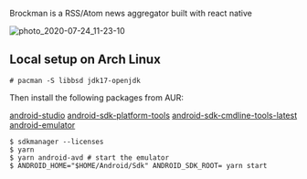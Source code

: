 Brockman is a RSS/Atom news aggregator built with react native

![photo_2020-07-24_11-23-10](https://user-images.githubusercontent.com/3957026/88380299-9b2d7680-cda4-11ea-8dd1-273ff55afd04.jpg)

## Local setup on Arch Linux

```
# pacman -S libbsd jdk17-openjdk
```

Then install the following packages from AUR:

[android-studio](https://aur.archlinux.org/packages/android-studio)
[android-sdk-platform-tools](https://aur.archlinux.org/packages/android-sdk-platform-tools)
[android-sdk-cmdline-tools-latest](https://aur.archlinux.org/packages/android-sdk-cmdline-tools-latest)
[android-emulator](https://aur.archlinux.org/packages/android-emulator)

```
$ sdkmanager --licenses
$ yarn
$ yarn android-avd # start the emulator
$ ANDROID_HOME="$HOME/Android/Sdk" ANDROID_SDK_ROOT= yarn start
```

